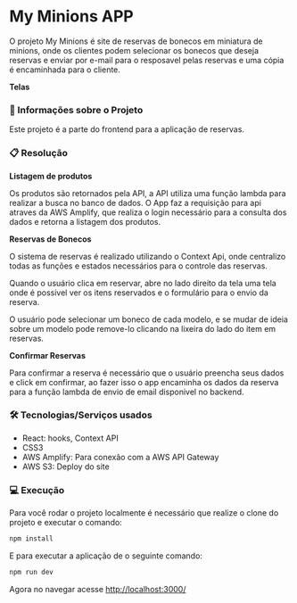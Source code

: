 # My Minions APP

O projeto My Minions é site de reservas de bonecos em miniatura de minions, onde os clientes podem selecionar os bonecos que deseja reservas e enviar por e-mail para o resposavel pelas reservas e uma cópia é encaminhada para o cliente.

**Telas**

### :page_with_curl: Informações sobre o Projeto

Este projeto é a parte do frontend para a aplicação de reservas.

### :clipboard: Resolução

**Listagem de produtos**

Os produtos são retornados pela API, a API utiliza uma função lambda para realizar a busca no banco de dados. O App faz a requisição para api atraves da AWS Amplify, que realiza o login necessário para a consulta dos dados e retorna a listagem dos produtos.

**Reservas de Bonecos**

O sistema de reservas é realizado utilizando o Context Api, onde centralizo todas as funções e estados necessários para o controle das reservas.

Quando o usuário clica em reservar, abre no lado direito da tela uma tela onde é possivel ver os itens reservados e o formulário para o envio da reserva.

O usuário pode selecionar um boneco de cada modelo, e se mudar de ideia sobre um modelo pode remove-lo clicando na lixeira do lado do item em reservas.

**Confirmar Reservas**

Para confirmar a reserva é necessário que o usuário preencha seus dados e click em confirmar, ao fazer isso o app encaminha os dados da reserva para a função lambda de envio de email disponivel no backend.

### :hammer_and_wrench: Tecnologias/Serviços usados

- React: hooks, Context API
- CSS3
- AWS Amplify: Para conexão com a AWS API Gateway
- AWS S3: Deploy do site 

### :computer: Execução

Para você rodar o projeto localmente é necessário que realize o clone do projeto e executar o comando:

```bash
npm install
```

E para executar a aplicação de o seguinte comando:

```bash
npm run dev
```

Agora no navegar acesse [http://localhost:3000/](http://localhost:3000/)